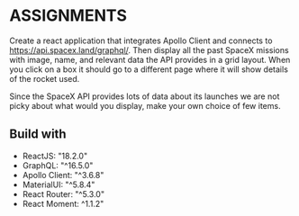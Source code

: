 # ASSIGNMENTS

Create a react application that integrates Apollo Client and connects to https://api.spacex.land/graphql/. Then display all the past SpaceX missions with image, name, and relevant data the API provides in a grid layout. When you click on a box it should go to a different page where it will show details of the rocket used.

Since the SpaceX API provides lots of data about its launches we are not picky about what would you display, make your own choice of few items.

## Build with

- ReactJS: "18.2.0"
- GraphQL: "^16.5.0"
- Apollo Client: "^3.6.8"
- MaterialUI: "^5.8.4"
- React Router: "^5.3.0"
- React Moment: ^1.1.2"
